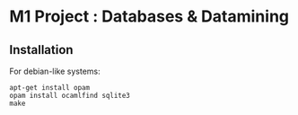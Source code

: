 # M1 Project : Databases & Datamining

## Installation

For debian-like systems:
```
apt-get install opam
opam install ocamlfind sqlite3
make
```
